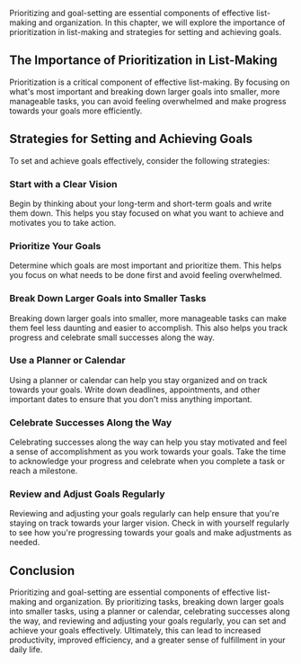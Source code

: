 
Prioritizing and goal-setting are essential components of effective list-making and organization. In this chapter, we will explore the importance of prioritization in list-making and strategies for setting and achieving goals.

The Importance of Prioritization in List-Making
-----------------------------------------------

Prioritization is a critical component of effective list-making. By focusing on what's most important and breaking down larger goals into smaller, more manageable tasks, you can avoid feeling overwhelmed and make progress towards your goals more efficiently.

Strategies for Setting and Achieving Goals
------------------------------------------

To set and achieve goals effectively, consider the following strategies:

### Start with a Clear Vision

Begin by thinking about your long-term and short-term goals and write them down. This helps you stay focused on what you want to achieve and motivates you to take action.

### Prioritize Your Goals

Determine which goals are most important and prioritize them. This helps you focus on what needs to be done first and avoid feeling overwhelmed.

### Break Down Larger Goals into Smaller Tasks

Breaking down larger goals into smaller, more manageable tasks can make them feel less daunting and easier to accomplish. This also helps you track progress and celebrate small successes along the way.

### Use a Planner or Calendar

Using a planner or calendar can help you stay organized and on track towards your goals. Write down deadlines, appointments, and other important dates to ensure that you don't miss anything important.

### Celebrate Successes Along the Way

Celebrating successes along the way can help you stay motivated and feel a sense of accomplishment as you work towards your goals. Take the time to acknowledge your progress and celebrate when you complete a task or reach a milestone.

### Review and Adjust Goals Regularly

Reviewing and adjusting your goals regularly can help ensure that you're staying on track towards your larger vision. Check in with yourself regularly to see how you're progressing towards your goals and make adjustments as needed.

Conclusion
----------

Prioritizing and goal-setting are essential components of effective list-making and organization. By prioritizing tasks, breaking down larger goals into smaller tasks, using a planner or calendar, celebrating successes along the way, and reviewing and adjusting your goals regularly, you can set and achieve your goals effectively. Ultimately, this can lead to increased productivity, improved efficiency, and a greater sense of fulfillment in your daily life.

